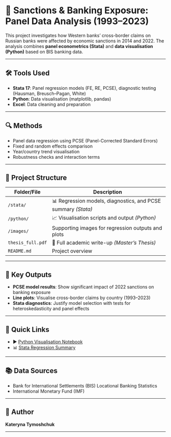 # 📘 Sanctions & Banking Exposure: Panel Data Analysis (1993–2023)

This project investigates how Western banks’ cross-border claims on Russian banks were affected by economic sanctions in 2014 and 2022. The analysis combines **panel econometrics (Stata)** and **data visualisation (Python)** based on BIS banking data.

---

## 🛠️ Tools Used

- **Stata 17**: Panel regression models (FE, RE, PCSE), diagnostic testing (Hausman, Breusch–Pagan, White)
- **Python**: Data visualisation (matplotlib, pandas)
- **Excel**: Data cleaning and preparation

---

## 🔍 Methods

- Panel data regression using PCSE (Panel-Corrected Standard Errors)
- Fixed and random effects comparison
- Year/country trend visualisation
- Robustness checks and interaction terms

---

## 📁 Project Structure

| Folder/File | Description |
|-------------|-------------|
| `/stata/` | 📊 Regression models, diagnostics, and PCSE summary *(Stata)* |
| `/python/` | 📈 Visualisation scripts and output *(Python)* |
| `/images/` | Supporting images for regression outputs and plots |
| `thesis_full.pdf` | 📄 Full academic write-up *(Master’s Thesis)* |
| `README.md` | Project overview |

---

## 🧠 Key Outputs

- **PCSE model results**: Show significant impact of 2022 sanctions on banking exposure
- **Line plots**: Visualise cross-border claims by country (1993–2023)
- **Stata diagnostics**: Justify model selection with tests for heteroskedasticity and panel effects

---

## 🔗 Quick Links

- ▶️ [Python Visualisation Notebook](python/notebook_code_and_output.md)
- 📊 [Stata Regression Summary](stata/regression_models.md)

---

## 📚 Data Sources

- Bank for International Settlements (BIS) Locational Banking Statistics  
- International Monetary Fund (IMF)

---

## 📌 Author

**Kateryna Tymoshchuk**  

---

